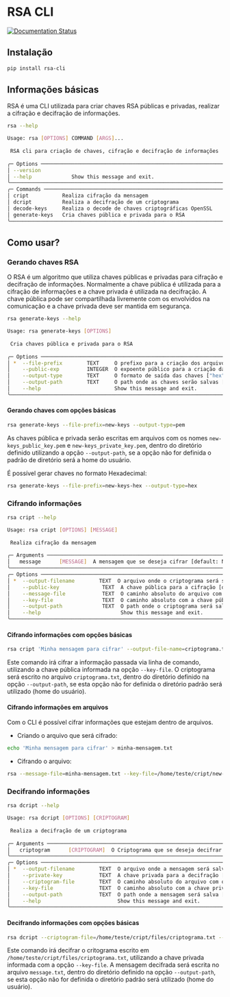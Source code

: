 # RSA CLI
[![Documentation Status](https://readthedocs.org/projects/rsa-cli/badge/?version=latest)](https://rsa-cli.readthedocs.io/pt-br/latest/?badge=latest)

## Instalação

```bash
pip install rsa-cli
```

## Informações básicas

RSA é uma CLI utilizada para criar chaves RSA públicas e privadas, realizar a cifração e decifração de informações.

```bash
rsa --help
```

```bash
Usage: rsa [OPTIONS] COMMAND [ARGS]...                                                                                                                   
                                                                                                                                                          
 RSA cli para criação de chaves, cifração e decifração de informações                                                                                     
                                                                                                                                                          
╭─ Options ──────────────────────────────────────────────────────────────────────────────────────────────────────────────────────────────────────────────╮
│ --version                                                                                                                                              │
│ --help             Show this message and exit.                                                                                                         │
╰────────────────────────────────────────────────────────────────────────────────────────────────────────────────────────────────────────────────────────╯
╭─ Commands ─────────────────────────────────────────────────────────────────────────────────────────────────────────────────────────────────────────────╮
│ cript           Realiza cifração da mensagem                                                                                                           │
│ dcript          Realiza a decifração de um criptograma                                                                                                 │
│ decode-keys     Realiza o decode de chaves criptográficas OpenSSL                                                                                      │
│ generate-keys   Cria chaves pública e privada para o RSA                                                                                               │
╰────────────────────────────────────────────────────────────────────────────────────────────────────────────────────────────────────────────────────────╯
```

## Como usar?
### Gerando chaves RSA
O RSA é um algoritmo que utiliza chaves públicas e privadas para cifração e decifração de informações. Normalmente a chave pública é utilizada para a cifração de informações e a chave privada é utilizada na decifração. 
A chave pública pode ser compartilhada livremente com os envolvidos na comunicação e a chave privada deve ser mantida em segurança.

```bash
rsa generate-keys --help
```
```bash
Usage: rsa generate-keys [OPTIONS]                                                                                                                       
                                                                                                                                                          
 Cria chaves pública e privada para o RSA                                                                                                                 
                                                                                                                                                          
╭─ Options ──────────────────────────────────────────────────────────────────────────────────────────────────────────────────────────────────────────────╮
│ *  --file-prefix        TEXT     O prefixo para a criação dos arquivos de chaves. [default: None] [required]                                           │
│    --public-exp         INTEGER  O expoente público para a criação das chaves [default: 65537]                                                         │
│    --output-type        TEXT     O formato de saída das chaves ["hex", "pem"] [default: hex]                                                           │
│    --output-path        TEXT     O path onde as chaves serão salvas [default: /home/pedro]                                                             │
│    --help                        Show this message and exit.                                                                                           │
╰────────────────────────────────────────────────────────────────────────────────────────────────────────────────────────────────────────────────────────╯
```
#### Gerando chaves com opções básicas

```bash
rsa generate-keys --file-prefix=new-keys --output-type=pem
```
As chaves pública e privada serão escritas em arquivos com os nomes `new-keys_public_key.pem` e `new-keys_private_key.pem`, dentro do diretório definido utilizando a opção `--output-path`, se a opção não for definida o padrão de diretório será a home do usuário.

É possível gerar chaves no formato Hexadecimal:

```bash
rsa generate-keys --file-prefix=new-keys-hex --output-type=hex
```

### Cifrando informações
```bash
rsa cript --help
```
```bash
Usage: rsa cript [OPTIONS] [MESSAGE]                                                                                                                     
                                                                                                                                                          
 Realiza cifração da mensagem                                                                                                                             
                                                                                                                                                          
╭─ Arguments ────────────────────────────────────────────────────────────────────────────────────────────────────────────────────────────────────────────╮
│   message      [MESSAGE]  A mensagem que se deseja cifrar [default: None]                                                                              │
╰────────────────────────────────────────────────────────────────────────────────────────────────────────────────────────────────────────────────────────╯
╭─ Options ──────────────────────────────────────────────────────────────────────────────────────────────────────────────────────────────────────────────╮
│ *  --output-filename        TEXT  O arquivo onde o criptograma será salvo [default: None] [required]                                                  │
│    --public-key              TEXT  A chave pública para a cifração [default: None]                                                                     │
│    --message-file            TEXT  O caminho absoluto do arquivo com a mensagem que se deseja cifrar [default: None]                                   │
│    --key-file                TEXT  O caminho absoluto com a chave pública [default: None]                                                              │
│    --output-path             TEXT  O path onde o criptograma será salvo [default: /home/pedro]                                                         │
│    --help                          Show this message and exit.                                                                                         │
╰────────────────────────────────────────────────────────────────────────────────────────────────────────────────────────────────────────────────────────╯
```

#### Cifrando informações com opções básicas

```bash
rsa cript 'Minha mensagem para cifrar' --output-file-name=criptograma.txt --key-file=/home/teste/cript/new-keys_public_key.pem
```
Este comando irá cifrar a informação passada via linha de comando, utilizando a chave pública informada na opção `--key-file`. O criptograma será escrito no arquivo `criptograma.txt`, dentro do diretório definido na opção `--output-path`, se esta opção não for definida o diretório padrão será utilizado (home do usuário).

#### Cifrando informações em arquivos
Com o CLI é possível cifrar informações que estejam dentro de arquivos.

- Criando o arquivo que será cifrado:
```bash
echo 'Minha mensagem para cifrar' > minha-mensagem.txt
```

- Cifrando o arquivo:
```bash
rsa --message-file=minha-mensagem.txt --key-file=/home/teste/cript/new-keys_public_key.pem --output-file-name=criptograma.txt
```

### Decifrando informações
```bash
rsa dcript --help
```
```bash
Usage: rsa dcript [OPTIONS] [CRIPTOGRAM]                                                                                                                 
                                                                                                                                                          
 Realiza a decifração de um criptograma                                                                                                                   
                                                                                                                                                          
╭─ Arguments ────────────────────────────────────────────────────────────────────────────────────────────────────────────────────────────────────────────╮
│   criptogram      [CRIPTOGRAM]  O Criptograma que se deseja decifrar [default: None]                                                                   │
╰────────────────────────────────────────────────────────────────────────────────────────────────────────────────────────────────────────────────────────╯
╭─ Options ──────────────────────────────────────────────────────────────────────────────────────────────────────────────────────────────────────────────╮
│ *  --output-filename        TEXT  O arquivo onde a mensagem será salva [default: None] [required]                                                      │
│    --private-key            TEXT  A chave privada para a decifração [default: None]                                                                    │
│    --criptogram-file        TEXT  O caminho absoluto do arquivo com o criptograma que se deseja decifrar [default: None]                               │
│    --key-file               TEXT  O caminho absoluto com a chave privada [default: None]                                                               │
│    --output-path            TEXT  O path onde a mensagem será salva [default: /home/pedro]                                                             │
│    --help                         Show this message and exit.                                                                                          │
╰────────────────────────────────────────────────────────────────────────────────────────────────────────────────────────────────────────────────────────╯
```

#### Decifrando informações com opções básicas
```bash
rsa dcript --criptogram-file=/home/teste/cript/files/criptograma.txt --key-file=/home/teste/cript/new-keys_private_key.pem --output-filename=message.txt
```

Este comando irá decifrar o critograma escrito em `/home/teste/cript/files/criptograma.txt`, utilizando a chave privada informada com a opção `--key-file`. A mensagem decifrada será escrita no arquivo `message.txt`, dentro do diretório definido na opção `--output-path`, se esta opção não for definida o diretório padrão será utilizado (home do usuário).